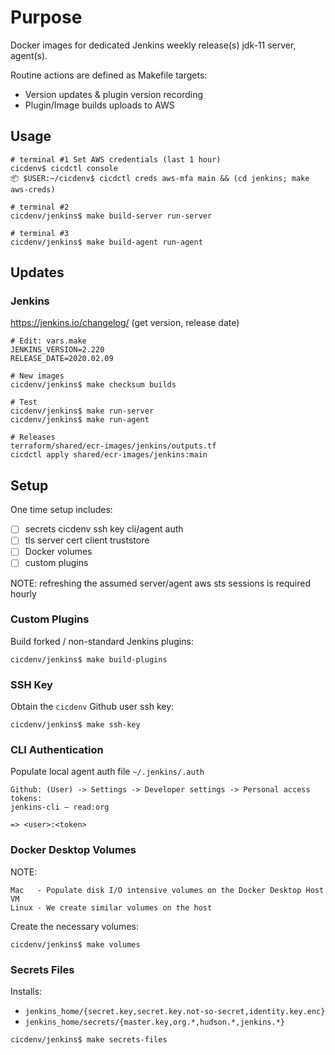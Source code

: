 # Purpose
Docker images for dedicated Jenkins weekly release(s) jdk-11 server, agent(s).

Routine actions are defined as Makefile targets:
* Version updates & plugin version recording
* Plugin/Image builds uploads to AWS

## Usage
```
# terminal #1 Set AWS credentials (last 1 hour)
cicdenv$ cicdctl console
📦 $USER:~/cicdenv$ cicdctl creds aws-mfa main && (cd jenkins; make aws-creds)

# terminal #2
cicdenv/jenkins$ make build-server run-server

# terminal #3
cicdenv/jenkins$ make build-agent run-agent
```

## Updates
### Jenkins
https://jenkins.io/changelog/ (get version, release date)
```
# Edit: vars.make
JENKINS_VERSION=2.220
RELEASE_DATE=2020.02.09

# New images
cicdenv/jenkins$ make checksum builds

# Test
cicdenv/jenkins$ make run-server
cicdenv/jenkins$ make run-agent

# Releases
terraform/shared/ecr-images/jenkins/outputs.tf
cicdctl apply shared/ecr-images/jenkins:main
```

## Setup
One time setup includes:
- [ ] secrets
  cicdenv ssh key
  cli/agent auth
- [ ] tls
  server cert
  client truststore
- [ ] Docker volumes
- [ ] custom plugins

NOTE: refreshing the assumed server/agent aws sts sessions is required hourly

### Custom Plugins
Build forked / non-standard Jenkins plugins:
```
cicdenv/jenkins$ make build-plugins
```

### SSH Key
Obtain the `cicdenv` Github user ssh key:
```
cicdenv/jenkins$ make ssh-key
```

### CLI Authentication
Populate local agent auth file `~/.jenkins/.auth`
```
Github: (User) -> Settings -> Developer settings -> Personal access tokens:
jenkins-cli — read:org

=> <user>:<token>
```

### Docker Desktop Volumes
NOTE:
```
Mac   - Populate disk I/O intensive volumes on the Docker Desktop Host VM
Linux - We create similar volumes on the host
```

Create the necessary volumes:
```
cicdenv/jenkins$ make volumes
```

### Secrets Files
Installs:
* `jenkins_home/{secret.key,secret.key.not-so-secret,identity.key.enc}`
* `jenkins_home/secrets/{master.key,org.*,hudson.*,jenkins.*}`
```
cicdenv/jenkins$ make secrets-files
```
